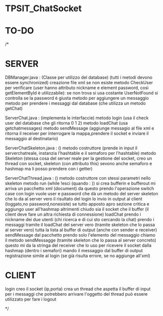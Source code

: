 # TPSIT_ChatSocket

# TO-DO
/*

# SERVER 

DBManager.java : (Classe per utilizzo del database) (tutti i metodi devono essere synchronized)
  creazione file xml se non esiste
  metodo CheckUser per verificare (user hanno attributo nickname e element password, così getElementById è utilizzabile):
    se non trova si usa costante UserNotFound
    si controlla se la password è giusta
  metodo per aggiungere un messaggio
  metodo per prendere i messaggi dal database (che utilizza un metodo getChat)

ServerChat.java : (implementa le interfaccie)
  metodo login (usa il check user del database che gli ritorna 0 1 2)
  metodo loadChat (usa getchatmessages)
  metodo sendMessage (aggiunge messagio al file xml e ritorna il receiver per interrogare la mappa,prendere il socket e inviare il messaggio al destinatario)

ServerChatSkeleton.java : ()
  metodo costruttore (prende in input il serverchatreale, instanzia l'hashtable e il semaforo per l'hashtable)
  metodo Skeleton (stessa cosa del server reale per la gestione del socket, creo un thread con socket, skeleton (con attributo this) sevono anche semaforo e hashmap ma li posso prendere con i getter)

ServerChatThread.java : ()
  metodo costruttore con stessi parametri nello skeleton
  metodo run (while !esci (quando : ))
    si crea bufferin e bufferout
    mi arriva un pacchetto xml (document)
    da questo prendo l'operazione
    switch case con
      login
        vuole user e password che dà un metodo del server skeleton che lo da al server vero
        il risultato del login lo invio in output al client (loggato,no password,nonesiste)
        se tutto apposto apro sezione critica e aggiungo user all'hashmap
        altrimenti chiudo sia il socket che il buffer (il client deve fare un altra richiesta di connessione)
      loadChat
        prendo i nickname dei due utenti (chi ricerca e di cui sto cercando la chat)
        prendo i messaggi tramite il loadChat del server vero (tramite skeleton che lo passa al server vero)
        tutta la lista al buffer di output (anche con sender e receiver)
      sendMessage
        dal pacchetto prendo solo l'elemento del messaggio
        chiamo il metodo sendMessagge (tramite skeleton che lo passa al server concreto)
        questo mi da la stringa del receiver che lo uso per ricevere il socket dalla hashmap (dentro i semafori)
        mando il messaggio dal buffer di output
      registrazione
        simile al login (se già risulta errore, se no aggiunge all'xml)

# CLIENT

 login
   creo il socket (ip,porta)
   crea un thread che aspetta il buffer di input per i messaggi che potrebbero arrivare
   l'oggetto del thread può essere utilizzato per fare i logout

*/
